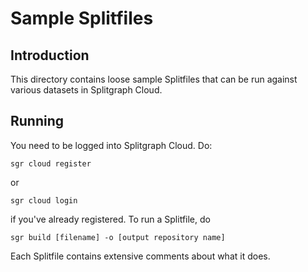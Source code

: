 # Sample Splitfiles

## Introduction

This directory contains loose sample Splitfiles that can be run against various datasets
 in Splitgraph Cloud.

## Running

You need to be logged into Splitgraph Cloud. Do:

    sgr cloud register
    
or

    sgr cloud login
    
if you've already registered. To run a Splitfile, do

    sgr build [filename] -o [output repository name]

Each Splitfile contains extensive comments about what it does.
